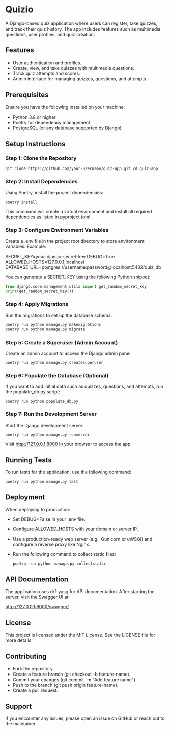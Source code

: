 # Quizio

A Django-based quiz application where users can register, take quizzes, and track their quiz history. The app includes features such as multimedia questions, user profiles, and quiz creation.

## Features

- User authentication and profiles.
- Create, view, and take quizzes with multimedia questions.
- Track quiz attempts and scores.
- Admin interface for managing quizzes, questions, and attempts.

## Prerequisites

Ensure you have the following installed on your machine:

- Python 3.8 or higher
- Poetry for dependency management
- PostgreSQL (or any database supported by Django)

## Setup Instructions
### Step 1: Clone the Repository

`git clone https://github.com/your-username/quiz-app.git
cd quiz-app`

### Step 2: Install Dependencies

Using Poetry, install the project dependencies:

`poetry install`

This command will create a virtual environment and install all required dependencies as listed in pyproject.toml.

### Step 3: Configure Environment Variables

Create a .env file in the project root directory to store environment variables. Example:

SECRET_KEY=your-django-secret-key
DEBUG=True
ALLOWED_HOSTS=127.0.0.1,localhost
DATABASE_URL=postgres://username:password@localhost:5432/quiz_db

You can generate a SECRET_KEY using the following Python snippet:

```python
from django.core.management.utils import get_random_secret_key
print(get_random_secret_key())
```

### Step 4: Apply Migrations

Run the migrations to set up the database schema:

```bash
poetry run python manage.py makemigrations
poetry run python manage.py migrate
```
### Step 5: Create a Superuser (Admin Account)

Create an admin account to access the Django admin panel:

`poetry run python manage.py createsuperuser`

### Step 6: Populate the Database (Optional)

If you want to add initial data such as quizzes, questions, and attempts, run the populate_db.py script:

`poetry run python populate_db.py`

### Step 7: Run the Development Server

Start the Django development server:

`poetry run python manage.py runserver`

Visit http://127.0.0.1:8000 in your browser to access the app.

## Running Tests

To run tests for the application, use the following command:

`poetry run python manage.py test`

## Deployment

When deploying to production:

- Set DEBUG=False in your .env file.
- Configure ALLOWED_HOSTS with your domain or server IP.
- Use a production-ready web server (e.g., Gunicorn or uWSGI) and configure a reverse proxy like Nginx.
- Run the following command to collect static files:

    `poetry run python manage.py collectstatic`

## API Documentation

The application uses drf-yasg for API documentation. After starting the server, visit the Swagger UI at:

http://127.0.0.1:8000/swagger/

## License

This project is licensed under the MIT License. See the LICENSE file for more details.

## Contributing

- Fork the repository.
- Create a feature branch (git checkout -b feature-name).
- Commit your changes (git commit -m "Add feature name").
- Push to the branch (git push origin feature-name).
- Create a pull request.

## Support

If you encounter any issues, please open an issue on GitHub or reach out to the maintainer.